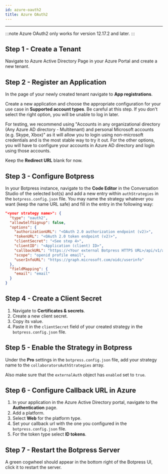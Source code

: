 ```yaml
---
id: azure-oauth2
title: Azure OAuth2
---
```


--------------------

:::note
Azure OAuth2 only works for version 12.17.2 and later.
:::

## Step 1 - Create a Tenant

Navigate to Azure Active Directory Page in your Azure Portal and create a new tenant.

## Step 2 - Register an Application

In the page of your newly created tenant navigate to **App registrations**.

Create a new application and choose the appropriate configuration for your use case in **Supported account types**. 
Be careful at this step. If you don't select the right option, you will be unable to log in later.

For testing, we recommend using "Accounts in any organizational directory (Any Azure AD directory - Multitenant) and personal Microsoft accounts (e.g. Skype, Xbox)" as it will allow you to login using non-microsoft credentials and is the most stable way to try it out. For the other options, you will have to configure your accounts in Azure AD directory and login using those accounts.

Keep the **Redirect URL** blank for now.

## Step 3 - Configure Botpress

In your Botpress instance, navigate to the **Code Editor** in the Conversation Studio of the selected bot(s) and add a new entry within `authStrategies` in the `botpress.config.json` file. You may name the strategy whatever you want (keep the name URL safe) and fill in the entry in the following way:

```json
"<your strategy name>": {
  "type": "oauth2",
  "allowSelfSignup": false,
  "options": {
    "authorizationURL": "<OAuth 2.0 authorization endpoint (v2)>",
    "tokenURL": "<OAuth 2.0 token endpoint (v2)>",
    "clientSecret": "<See step 4>",
    "clientID": "<Application (client) ID>",
    "callbackURL": "https://<Your external Botpress HTTPS URL>/api/v1/auth/login-callback/oauth2/<Your strategy name>",
    "scope": "openid profile email",
    "userInfoURL": "https://graph.microsoft.com/oidc/userinfo"
  },
  "fieldMapping": {
    "email": "email"
  }
}
```

## Step 4 - Create a Client Secret

1. Navigate to **Certificates & secrets**. 
1. Create a new client secret. 
1. Copy its value.
1. Paste it in the `clientSecret` field of your created strategy in the `botpress.config.json` file.

## Step 5 - Enable the Strategy in Botpress

Under the **Pro** settings in the `botpress.config.json` file, add your strategy name to the `collaboratorsAuthStrategies` array.

Also make sure that the `externalAuth` object has `enabled` set to `true`.

## Step 6 - Configure Callback URL in Azure

1. In your application in the Azure Active Directory portal, navigate to the **Authentication** page.
1. Add a platform. 
  1. Select **Web** for the platform type.
  1. Set your callback url with the one you configured in the `botpress.config.json` file.
  1. For the token type select **ID tokens**.

## Step 7 - Restart the Botpress Server

A green cogwheel should appear in the bottom right of the Botpress UI, click it to restart the server.
